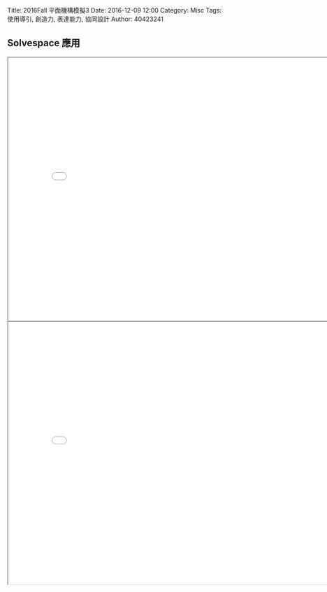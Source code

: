 Title: 2016Fall 平面機構模擬3
Date: 2016-12-09 12:00
Category: Misc
Tags: 使用導引, 創造力, 表達能力, 協同設計
Author: 40423241

## Solvespace 應用



<iframe src="./../mechanism/block.html" width="800" height="600"></iframe>



<iframe src="./../mechanism/conbination.html" width="800" height="600"></iframe>



 

